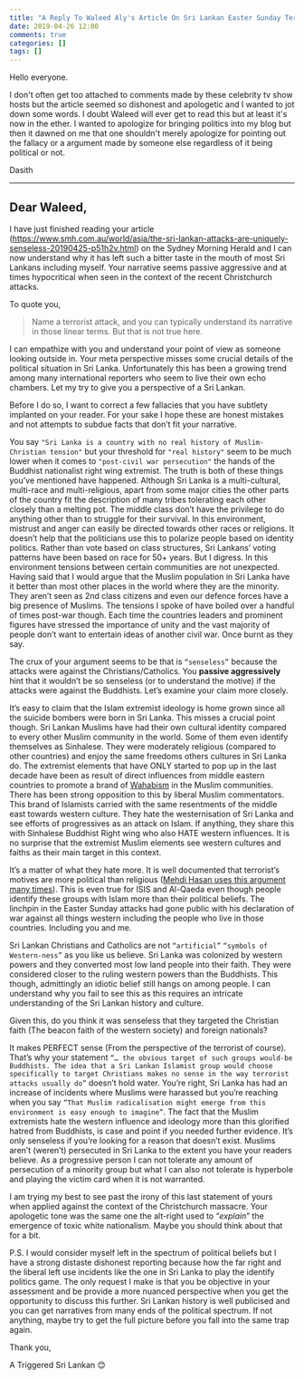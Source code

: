 ```yaml
---
title: "A Reply To Waleed Aly's Article On Sri Lankan Easter Sunday Terrorist Attack"
date: 2019-04-26 12:00
comments: true
categories: []
tags: []
---
```


Hello everyone. 

I don't often get too attached to comments made by these celebrity tv show hosts but the article seemed so dishonest and apologetic and I wanted to jot down some words. I doubt Waleed will ever get to read this but at least it's now in the ether. I wanted to apologize for bringing politics into my blog but then it dawned on me that one shouldn't merely apologize for pointing out the fallacy or a argument made by someone else regardless of it being political or not.

Dasith

---

## Dear Waleed,

I have just finished reading your article (https://www.smh.com.au/world/asia/the-sri-lankan-attacks-are-uniquely-senseless-20190425-p51h2v.html) on the Sydney Morning Herald and I can now understand why it has left such a bitter taste in the mouth of most Sri Lankans including myself. Your narrative seems passive aggressive and at times hypocritical when seen in the context of the recent Christchurch attacks.

To quote you, 
> Name a terrorist attack, and you can typically understand its narrative in those linear terms. But that is not true here.

I can empathize with you and understand your point of view as someone looking outside in. Your meta perspective misses some crucial details of the political situation in Sri Lanka. Unfortunately this has been a growing trend among many international reporters who seem to live their own echo chambers. Let my try to give you a perspective of a Sri Lankan.

Before I do so, I want to correct a few fallacies that you have subtlety implanted on your reader. For your sake I hope these are honest mistakes and not attempts to subdue facts that don’t fit your narrative.

You say `"Sri Lanka is a country with no real history of Muslim-Christian tension"` but your threshold for `"real history"` seem to be much lower when it comes to `"post-civil war persecution"` the hands of the Buddhist nationalist right wing extremist. The truth is both of these things you’ve mentioned have happened. Although Sri Lanka is a multi-cultural, multi-race and multi-religious, apart from some major cities the other parts of the country fit the description of many tribes tolerating each other closely than a melting pot. The middle class don’t have the privilege to do anything other than to struggle for their survival. In this environment, mistrust and anger can easily be directed towards other races or religions. It doesn’t help that the politicians use this to polarize people based on identity politics. Rather than vote based on class structures, Sri Lankans’ voting patterns have been based on race for 50+ years. But I digress. In this environment tensions between certain communities are not unexpected. Having said that I would argue that the Muslim population in Sri Lanka have it better than most other places in the world where they are the minority. They aren’t seen as 2nd class citizens and even our defence forces have a big presence of Muslims. The tensions I spoke of have boiled over a handful of times post-war though. Each time the countries leaders and prominent figures have stressed the importance of unity and the vast majority of people don’t want to entertain ideas of another civil war. Once burnt as they say. 

The crux of your argument seems to be that is `“senseless”` because the attacks were against the Christians/Catholics. You **passive aggressively** hint that it wouldn’t be so senseless (or to understand the motive) if the attacks were against the Buddhists. Let’s examine your claim more closely. 

It’s easy to claim that the Islam extremist ideology is home grown since all the suicide bombers were born in Sri Lanka. This misses a crucial point though. Sri Lankan Muslims have had their own cultural identity compared to every other Muslim community in the world. Some of them even identify themselves as Sinhalese. They were moderately religious (compared to other countries) and enjoy the same freedoms others cultures in Sri Lanka do. The extremist elements that have ONLY started to pop up in the last decade have been as result of direct influences from middle eastern countries to promote a brand of [Wahabism](https://en.wikipedia.org/wiki/Wahhabism) in the Muslim communities. There has been strong opposition to this by liberal Muslim commentators. This brand of Islamists carried with the same resentments of the middle east towards western culture. They hate the westernisation of Sri Lanka and see efforts of progressives as an attack on Islam. If anything, they share this with Sinhalese Buddhist Right wing who also HATE western influences. It is no surprise that the extremist Muslim elements see western cultures and faiths as their main target in this context. 

It’s a matter of what they hate more. It is well documented that terrorist’s motives are more political than religious ([Mehdi Hasan uses this argument many times](https://theintercept.com/2017/03/29/you-shouldnt-blame-islam-for-terrorism-religion-isnt-a-crucial-factor-in-attacks/)). This is even true for ISIS and Al-Qaeda even though people identify these groups with Islam more than their political beliefs. The linchpin in the Easter Sunday attacks had gone public with his declaration of war against all things western including the people who live in those countries. Including you and me.

Sri Lankan Christians and Catholics are not `“artificial”` `“symbols of Western-ness”` as you like us believe. Sri Lanka was colonized by western powers and they converted most low land people into their faith. They were considered closer to the ruling western powers than the Buddhists. This though, admittingly an idiotic belief still hangs on among people. I can understand why you fail to see this as this requires an intricate understanding of the Sri Lankan history and culture.

Given this, do you think it was senseless that they targeted the Christian faith (The beacon faith of the western society) and foreign nationals?

 It makes PERFECT sense (From the perspective of the terrorist of course). That’s why your statement `“… the obvious target of such groups would-be Buddhists. The idea that a Sri Lankan Islamist group would choose specifically to target Christians makes no sense in the way terrorist attacks usually do”` doesn’t hold water. You’re right, Sri Lanka has had an increase of incidents where Muslims were harassed but you’re reaching when you say `“That Muslim radicalisation might emerge from this environment is easy enough to imagine”`. The fact that the Muslim extremists hate the western influence and ideology more than this glorified hatred from Buddhists, is case and point if you needed further evidence. It’s only senseless if you’re looking for a reason that doesn’t exist. Muslims aren’t (weren’t) persecuted in Sri Lanka to the extent you have your readers believe. As a progressive person I can not tolerate any amount of persecution of a minority group but what I can also not tolerate is hyperbole and playing the victim card when it is not warranted.

I am trying my best to see past the irony of this last statement of yours when applied against the context of the Christchurch massacre. Your apologetic tone was the same one the alt-right used to “*explain*” the emergence of toxic white nationalism. Maybe you should think about that for a bit.

P.S. I would consider myself left in the spectrum of political beliefs but I have a strong distaste dishonest reporting because how the far right and the liberal left use incidents like the one in Sri Lanka to play the identify politics game. The only request I make is that you be objective in your assessment and be provide a more nuanced perspective when you get the opportunity to discuss this further. Sri Lankan history is well publicised and you can get narratives from many ends of the political spectrum. If not anything, maybe try to get the full picture before you fall into the same trap again.

Thank you,

A Triggered Sri Lankan 😊

